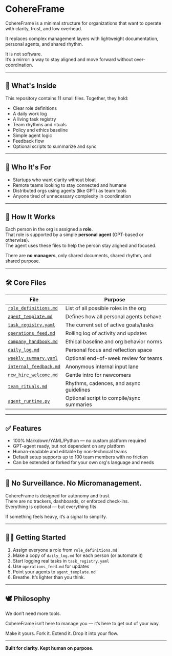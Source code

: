 # CohereFrame

CohereFrame is a minimal structure for organizations that want to operate with clarity, trust, and low overhead.

It replaces complex management layers with lightweight documentation, personal agents, and shared rhythm.

It is not software.  
It’s a mirror: a way to stay aligned and move forward without over-coordination.

---

## 📂 What's Inside

This repository contains 11 small files. Together, they hold:

- Clear role definitions  
- A daily work log  
- A living task registry  
- Team rhythms and rituals  
- Policy and ethics baseline  
- Simple agent logic  
- Feedback flow  
- Optional scripts to summarize and sync  

---

## 💼 Who It's For

- Startups who want clarity without bloat  
- Remote teams looking to stay connected and humane  
- Distributed orgs using agents (like GPT) as team tools  
- Anyone tired of unnecessary complexity in coordination

---

## 🧭 How It Works

Each person in the org is assigned a **role**.  
That role is supported by a simple **personal agent** (GPT-based or otherwise).  
The agent uses these files to help the person stay aligned and focused.

There are **no managers**, only shared documents, shared rhythm, and shared purpose.

---

## 🛠 Core Files

| File                    | Purpose |
|-------------------------|---------|
| [`role_definitions.md`](./role_definitions.md)   | List of all possible roles in the org |
| [`agent_template.md`](./agent_template.md)     | Defines how all personal agents behave |
| [`task_registry.yaml`](./task_registry.yaml)    | The current set of active goals/tasks |
| [`operations_feed.md`](./operations_feed.md)    | Rolling log of activity and updates |
| [`company_handbook.md`](./company_handbook.md)   | Ethical baseline and org behavior norms |
| [`daily_log.md`](./daily_log.md)          | Personal focus and reflection space |
| [`weekly_summary.yaml`](./weekly_summary.yaml)   | Optional end-of-week review for teams |
| [`internal_feedback.md`](./internal_feedback.md)  | Anonymous internal input lane |
| [`new_hire_welcome.md`](./new_hire_welcome.md)   | Gentle intro for newcomers |
| [`team_rituals.md`](./team_rituals.md)       | Rhythms, cadences, and async guidelines |
| [`agent_runtime.py`](./agent_runtime.py)      | Optional script to compile/sync summaries |

---

## ✅ Features

- 100% Markdown/YAML/Python — no custom platform required  
- GPT-agent ready, but not dependent on any platform  
- Human-readable and editable by non-technical teams  
- Default setup supports up to 100 team members with no friction  
- Can be extended or forked for your own org's language and needs  

---

## 🔐 No Surveillance. No Micromanagement.

CohereFrame is designed for autonomy and trust.  
There are no trackers, dashboards, or enforced check-ins.  
Everything is optional — but everything fits.

If something feels heavy, it’s a signal to simplify.

---

## 🧑‍🚀 Getting Started

1. Assign everyone a role from `role_definitions.md`  
2. Make a copy of `daily_log.md` for each person (or automate it)  
3. Start logging real tasks in `task_registry.yaml`  
4. Use `operations_feed.md` for updates  
5. Point your agents to `agent_template.md`  
6. Breathe. It’s lighter than you think.

---

## 🕊 Philosophy

We don’t need more tools.

CohereFrame isn’t here to manage you — it’s here to get out of your way.

Make it yours.
Fork it. Extend it. Drop it into your flow.

---

**Built for clarity. Kept human on purpose.**
